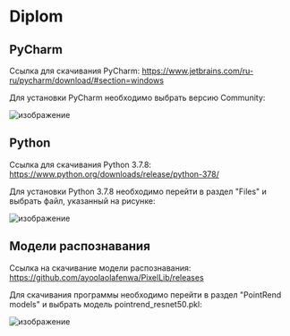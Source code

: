 # Diplom

## PyCharm
Ссылка для скачивания PyCharm:
https://www.jetbrains.com/ru-ru/pycharm/download/#section=windows

Для установки PyCharm необходимо выбрать версию Community:

![изображение](https://github.com/And011rew/Diplom/assets/75539533/c47fdb19-3e12-42bc-9ed7-4beea339fd4f)

## Python
Ссылка для скачивания Python 3.7.8:
https://www.python.org/downloads/release/python-378/

Для установки Python 3.7.8 необходимо перейти в раздел "Files" и выбрать файл, указанный на рисунке:

![изображение](https://github.com/And011rew/Diplom/assets/75539533/4817c018-1aa9-4be1-b50a-447db7661e8b)

## Mодели распознавания
Ссылка на скачивание модели распознавания:
https://github.com/ayoolaolafenwa/PixelLib/releases

Для скачивания программы необходимо перейти в раздел "PointRend models" и выбрать модель pointrend_resnet50.pkl:

![изображение](https://github.com/And011rew/Diplom/assets/75539533/e64db746-24c1-48c6-9471-8373e5a12d85)
